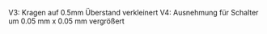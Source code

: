 V3: Kragen auf 0.5mm Überstand verkleinert
V4: Ausnehmung für Schalter um 0.05 mm x 0.05 mm vergrößert

